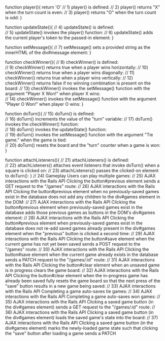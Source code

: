   function player(){
    return 'O'
    // 1) player() is defined:
    // 2) player() returns "X" when the turn count is even:
    // 3) player() returns "O" when the turn count is odd:
  }

  function updateState(){
    // 4) updateState() is defined:   
    // 5) updateState() invokes the player() function:
    // 6) updateState() adds the current player's token to the passed-in <td> element:
  }
  
  function setMessage(){
    // 7) setMessage() sets a provided string as the innerHTML of the div#message element:
  }

  function checkWinner(){
    // 8) checkWinner() is defined:   
    // 9) checkWinner() returns true when a player wins horizontally:
    // 10) checkWinner() returns true when a player wins diagonally:
    // 11) checkWinner() returns true when a player wins vertically:
    // 12) checkWinner() returns false if no winning combination is present on the board:
    // 13) checkWinner() invokes the setMessage() function with the argument "Player X Won!" when player X wins:   
    // 14) checkWinner() invokes the setMessage() function with the argument "Player O Won!" when player O wins:
  }

  function doTurn(){
    // 15) doTurn() is defined:    
    // 16) doTurn() increments the value of the "turn" variable:
    // 17) doTurn() invokes the checkWinner() function:    
    // 18) doTurn() invokes the updateState() function:   
    // 19) doTurn() invokes the setMessage() function with the argument "Tie game." when the game is tied:    
    // 20) doTurn() resets the board and the "turn" counter when a game is won:
  }

  function attachListeners(){
    // 21) attachListeners() is defined:    
    // 22) attachListeners() attaches event listeners that invoke doTurn() when a square is clicked on:
    // 23) attachListeners() passes the clicked-on <td> element to doTurn():
  }
  // 24) Gameplay Users can play multiple games:
  // 25) AJAX interactions with the Rails API Clicking the button#previous element sends a GET request to the "/games" route: 
  // 26) AJAX interactions with the Rails API Clicking the button#previous element when no previously-saved games exist in the database does not add any children to the div#games element in the DOM:
  // 27) AJAX interactions with the Rails API Clicking the button#previous element when previously-saved games exist in the database adds those previous games as buttons in the DOM's div#games element:
  // 28) AJAX interactions with the Rails API Clicking the button#previous element when previously-saved games exist in the database does not re-add saved games already present in the div#games element when the "previous" button is clicked a second time:
  // 29) AJAX interactions with the Rails API Clicking the button#save element when the current game has not yet been saved sends a POST request to the "/games" route:
  // 30) AJAX interactions with the Rails API Clicking the button#save element when the current game already exists in the database sends a PATCH request to the "/games/:id" route:
  // 31) AJAX interactions with the Rails API Clicking the button#clear element when an unsaved game is in progress clears the game board:
  // 32) AJAX interactions with the Rails API Clicking the button#clear element when the in-progress game has already been saved fully resets the game board so that the next press of the "save" button results in a new game being saved:
  // 33) AJAX interactions with the Rails API Completing a game auto-saves tie games:
  // 34) AJAX interactions with the Rails API Completing a game auto-saves won games:
  // 35) AJAX interactions with the Rails API Clicking a saved game button (in the div#games element) sends a GET request to the "/games/:id" route:
  // 36) AJAX interactions with the Rails API Clicking a saved game button (in the div#games element) loads the saved game's state into the board:
  // 37) AJAX interactions with the Rails API Clicking a saved game button (in the div#games element) marks the newly-loaded game state such that clicking the "save" button after loading a game sends a PATCH